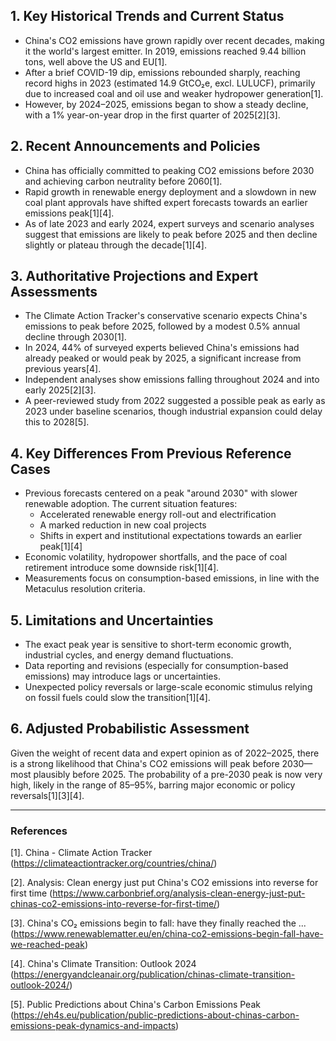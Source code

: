 ## 1. Key Historical Trends and Current Status

- China's CO2 emissions have grown rapidly over recent decades, making it the world's largest emitter. In 2019, emissions reached 9.44 billion tons, well above the US and EU[1].
- After a brief COVID-19 dip, emissions rebounded sharply, reaching record highs in 2023 (estimated 14.9 GtCO₂e, excl. LULUCF), primarily due to increased coal and oil use and weaker hydropower generation[1].
- However, by 2024–2025, emissions began to show a steady decline, with a 1% year-on-year drop in the first quarter of 2025[2][3].

## 2. Recent Announcements and Policies

- China has officially committed to peaking CO2 emissions before 2030 and achieving carbon neutrality before 2060[1].
- Rapid growth in renewable energy deployment and a slowdown in new coal plant approvals have shifted expert forecasts towards an earlier emissions peak[1][4].
- As of late 2023 and early 2024, expert surveys and scenario analyses suggest that emissions are likely to peak before 2025 and then decline slightly or plateau through the decade[1][4].

## 3. Authoritative Projections and Expert Assessments

- The Climate Action Tracker's conservative scenario expects China's emissions to peak before 2025, followed by a modest 0.5% annual decline through 2030[1].
- In 2024, 44% of surveyed experts believed China's emissions had already peaked or would peak by 2025, a significant increase from previous years[4].
- Independent analyses show emissions falling throughout 2024 and into early 2025[2][3].
- A peer-reviewed study from 2022 suggested a possible peak as early as 2023 under baseline scenarios, though industrial expansion could delay this to 2028[5].

## 4. Key Differences From Previous Reference Cases

- Previous forecasts centered on a peak "around 2030" with slower renewable adoption. The current situation features:
  - Accelerated renewable energy roll-out and electrification
  - A marked reduction in new coal projects
  - Shifts in expert and institutional expectations towards an earlier peak[1][4]
- Economic volatility, hydropower shortfalls, and the pace of coal retirement introduce some downside risk[1][4].
- Measurements focus on consumption-based emissions, in line with the Metaculus resolution criteria.

## 5. Limitations and Uncertainties

- The exact peak year is sensitive to short-term economic growth, industrial cycles, and energy demand fluctuations.
- Data reporting and revisions (especially for consumption-based emissions) may introduce lags or uncertainties.
- Unexpected policy reversals or large-scale economic stimulus relying on fossil fuels could slow the transition[1][4].

## 6. Adjusted Probabilistic Assessment

Given the weight of recent data and expert opinion as of 2022–2025, there is a strong likelihood that China's CO2 emissions will peak before 2030—most plausibly before 2025. The probability of a pre-2030 peak is now very high, likely in the range of 85–95%, barring major economic or policy reversals[1][3][4].

---

### References

[1]. China - Climate Action Tracker (https://climateactiontracker.org/countries/china/)

[2]. Analysis: Clean energy just put China's CO2 emissions into reverse for first time (https://www.carbonbrief.org/analysis-clean-energy-just-put-chinas-co2-emissions-into-reverse-for-first-time/)

[3]. China's CO₂ emissions begin to fall: have they finally reached the ... (https://www.renewablematter.eu/en/china-co2-emissions-begin-fall-have-we-reached-peak)

[4]. China's Climate Transition: Outlook 2024 (https://energyandcleanair.org/publication/chinas-climate-transition-outlook-2024/)

[5]. Public Predictions about China's Carbon Emissions Peak (https://eh4s.eu/publication/public-predictions-about-chinas-carbon-emissions-peak-dynamics-and-impacts)
